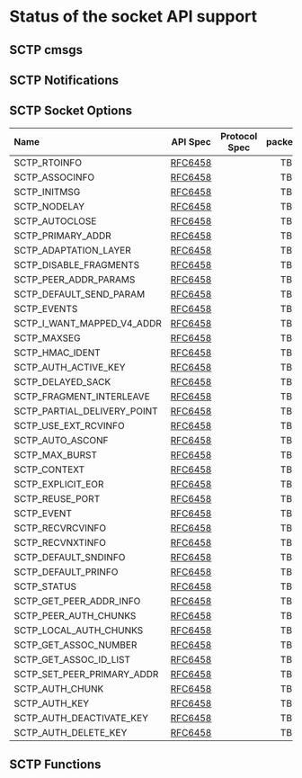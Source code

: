 # Status of the socket API support

## SCTP cmsgs

## SCTP Notifications

## SCTP Socket Options

|Name                        | API Spec                                                      | Protocol Spec | packetdrill | Linux | FreeBSD |
|:---------------------------|:-------------------------------------------------------------:|:-------------:|:-----------:|:-----:|:-------:|
|SCTP_RTOINFO                | [RFC6458](https://tools.ietf.org/html/rfc6458#section-8.1.1)  |               | TBD         | TBD   | TBD     |
|SCTP_ASSOCINFO              | [RFC6458](https://tools.ietf.org/html/rfc6458#section-8.1.2)  |               | TBD         | TBD   | TBD     |
|SCTP_INITMSG                | [RFC6458](https://tools.ietf.org/html/rfc6458#section-8.1.3)  |               | TBD         | TBD   | TBD     |
|SCTP_NODELAY                | [RFC6458](https://tools.ietf.org/html/rfc6458#section-8.1.5)  |               | TBD         | TBD   | TBD     |
|SCTP_AUTOCLOSE              | [RFC6458](https://tools.ietf.org/html/rfc6458#section-8.1.8)  |               | TBD         | TBD   | TBD     |
|SCTP_PRIMARY_ADDR           | [RFC6458](https://tools.ietf.org/html/rfc6458#section-8.1.9)  |               | TBD         | TBD   | TBD     |
|SCTP_ADAPTATION_LAYER       | [RFC6458](https://tools.ietf.org/html/rfc6458#section-8.1.10) |               | TBD         | TBD   | TBD     |
|SCTP_DISABLE_FRAGMENTS      | [RFC6458](https://tools.ietf.org/html/rfc6458#section-8.1.11) |               | TBD         | TBD   | TBD     |
|SCTP_PEER_ADDR_PARAMS       | [RFC6458](https://tools.ietf.org/html/rfc6458#section-8.1.12) |               | TBD         | TBD   | TBD     |
|SCTP_DEFAULT_SEND_PARAM     | [RFC6458](https://tools.ietf.org/html/rfc6458#section-8.1.13) |               | TBD         | TBD   | TBD     |
|SCTP_EVENTS                 | [RFC6458](https://tools.ietf.org/html/rfc6458#section-8.1.14) |               | TBD         | TBD   | TBD     |
|SCTP_I_WANT_MAPPED_V4_ADDR  | [RFC6458](https://tools.ietf.org/html/rfc6458#section-8.1.15) |               | TBD         | TBD   | TBD     |
|SCTP_MAXSEG                 | [RFC6458](https://tools.ietf.org/html/rfc6458#section-8.1.16) |               | TBD         | TBD   | TBD     |
|SCTP_HMAC_IDENT             | [RFC6458](https://tools.ietf.org/html/rfc6458#section-8.1.17) |               | TBD         | TBD   | TBD     |
|SCTP_AUTH_ACTIVE_KEY        | [RFC6458](https://tools.ietf.org/html/rfc6458#section-8.1.18) |               | TBD         | TBD   | TBD     |
|SCTP_DELAYED_SACK           | [RFC6458](https://tools.ietf.org/html/rfc6458#section-8.1.19) |               | TBD         | TBD   | TBD     |
|SCTP_FRAGMENT_INTERLEAVE    | [RFC6458](https://tools.ietf.org/html/rfc6458#section-8.1.20) |               | TBD         | TBD   | TBD     |
|SCTP_PARTIAL_DELIVERY_POINT | [RFC6458](https://tools.ietf.org/html/rfc6458#section-8.1.21) |               | TBD         | TBD   | TBD     |
|SCTP_USE_EXT_RCVINFO        | [RFC6458](https://tools.ietf.org/html/rfc6458#section-8.1.22) |               | TBD         | TBD   | TBD     |
|SCTP_AUTO_ASCONF            | [RFC6458](https://tools.ietf.org/html/rfc6458#section-8.1.23) |               | TBD         | TBD   | TBD     |
|SCTP_MAX_BURST              | [RFC6458](https://tools.ietf.org/html/rfc6458#section-8.1.24) |               | TBD         | TBD   | TBD     |
|SCTP_CONTEXT                | [RFC6458](https://tools.ietf.org/html/rfc6458#section-8.1.25) |               | TBD         | TBD   | TBD     |
|SCTP_EXPLICIT_EOR           | [RFC6458](https://tools.ietf.org/html/rfc6458#section-8.1.26) |               | TBD         | TBD   | TBD     |
|SCTP_REUSE_PORT             | [RFC6458](https://tools.ietf.org/html/rfc6458#section-8.1.27) |               | TBD         | TBD   | TBD     |
|SCTP_EVENT                  | [RFC6458](https://tools.ietf.org/html/rfc6458#section-8.1.28) |               | TBD         | TBD   | TBD     |
|SCTP_RECVRCVINFO            | [RFC6458](https://tools.ietf.org/html/rfc6458#section-8.1.29) |               | TBD         | TBD   | TBD     |
|SCTP_RECVNXTINFO            | [RFC6458](https://tools.ietf.org/html/rfc6458#section-8.1.30) |               | TBD         | TBD   | TBD     |
|SCTP_DEFAULT_SNDINFO        | [RFC6458](https://tools.ietf.org/html/rfc6458#section-8.1.31) |               | TBD         | TBD   | TBD     |
|SCTP_DEFAULT_PRINFO         | [RFC6458](https://tools.ietf.org/html/rfc6458#section-8.1.32) |               | TBD         | TBD   | TBD     |
|SCTP_STATUS                 | [RFC6458](https://tools.ietf.org/html/rfc6458#section-8.2.1)  |               | TBD         | TBD   | TBD     |
|SCTP_GET_PEER_ADDR_INFO     | [RFC6458](https://tools.ietf.org/html/rfc6458#section-8.2.2)  |               | TBD         | TBD   | TBD     |
|SCTP_PEER_AUTH_CHUNKS       | [RFC6458](https://tools.ietf.org/html/rfc6458#section-8.2.3)  |               | TBD         | TBD   | TBD     |
|SCTP_LOCAL_AUTH_CHUNKS      | [RFC6458](https://tools.ietf.org/html/rfc6458#section-8.2.4)  |               | TBD         | TBD   | TBD     |
|SCTP_GET_ASSOC_NUMBER       | [RFC6458](https://tools.ietf.org/html/rfc6458#section-8.2.5)  |               | TBD         | TBD   | TBD     |
|SCTP_GET_ASSOC_ID_LIST      | [RFC6458](https://tools.ietf.org/html/rfc6458#section-8.2.6)  |               | TBD         | TBD   | TBD     |
|SCTP_SET_PEER_PRIMARY_ADDR  | [RFC6458](https://tools.ietf.org/html/rfc6458#section-8.3.1)  |               | TBD         | TBD   | TBD     |
|SCTP_AUTH_CHUNK             | [RFC6458](https://tools.ietf.org/html/rfc6458#section-8.3.2)  |               | TBD         | TBD   | TBD     |
|SCTP_AUTH_KEY               | [RFC6458](https://tools.ietf.org/html/rfc6458#section-8.3.3)  |               | TBD         | TBD   | TBD     |
|SCTP_AUTH_DEACTIVATE_KEY    | [RFC6458](https://tools.ietf.org/html/rfc6458#section-8.3.4)  |               | TBD         | TBD   | TBD     |
|SCTP_AUTH_DELETE_KEY        | [RFC6458](https://tools.ietf.org/html/rfc6458#section-8.3.5)  |               | TBD         | TBD   | TBD     |


## SCTP Functions

